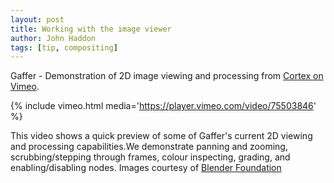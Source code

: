 ```yaml
---
layout: post
title: Working with the image viewer
author: John Haddon
tags: [tip, compositing]
---
```


Gaffer - Demonstration of 2D image viewing and processing from [Cortex on Vimeo](https://vimeo.com/cortex).

{% include vimeo.html media='https://player.vimeo.com/video/75503846' %}

This video shows a quick preview of some of Gaffer's current 2D viewing and processing capabilities.We demonstrate panning and zooming, scrubbing/stepping through frames, colour inspecting, grading, and enabling/disabling nodes. Images courtesy of [Blender Foundation](https://www.blender.org)
